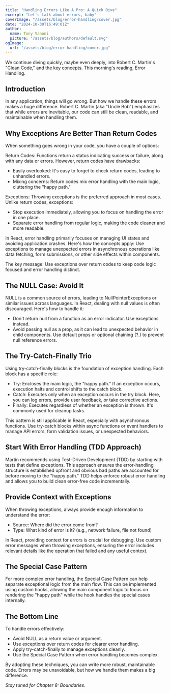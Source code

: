 ```yaml
---
title: "Handling Errors Like A Pro: A Quick Dive"
excerpt: "Let's talk about errors, baby"
coverImage: "/assets/blog/error-handling/cover.jpg"
date: "2024-10-30T16:49:01Z"
author:
  name: Tony Vanoni
  picture: "/assets/blog/authors/default.svg"
ogImage:
  url: "/assets/blog/error-handling/cover.jpg"
---
```


We continue diving quickly, maybe even deeply, into Robert C. Martin's "Clean Code," and the key concepts. This morning's reading, Error Handling.

## Introduction

In any application, things will go wrong. But how we handle these errors makes a huge difference. Robert C. Martin (aka "Uncle Bob") emphasizes that while errors are inevitable, our code can still be clean, readable, and maintainable when handling them.

## Why Exceptions Are Better Than Return Codes

When something goes wrong in your code, you have a couple of options:

Return Codes: Functions return a status indicating success or failure, along with any data or errors. However, return codes have drawbacks:

- Easily overlooked: It's easy to forget to check return codes, leading to unhandled errors.
- Mixing concerns: Return codes mix error handling with the main logic, cluttering the "happy path."

Exceptions: Throwing exceptions is the preferred approach in most cases. Unlike return codes, exceptions:

- Stop execution immediately, allowing you to focus on handling the error in one place.
- Separate error handling from regular logic, making the code cleaner and more readable.

In React, error handling primarily focuses on managing UI states and avoiding application crashes. Here's how the concepts apply: Use exceptions to manage unexpected errors in asynchronous operations like data fetching, form submissions, or other side effects within components.

The key message: Use exceptions over return codes to keep code logic focused and error handling distinct.

## The NULL Case: Avoid It

NULL is a common source of errors, leading to NullPointerExceptions or similar issues across languages. In React, dealing with null values is often discouraged. Here's how to handle it:

- Don't return null from a function as an error indicator. Use exceptions instead.
- Avoid passing null as a prop, as it can lead to unexpected behavior in child components. Use default props or optional chaining (?.) to prevent null reference errors.

## The Try-Catch-Finally Trio

Using try-catch-finally blocks is the foundation of exception handling. Each block has a specific role:

- Try: Encloses the main logic, the "happy path." If an exception occurs, execution halts and control shifts to the catch block.
- Catch: Executes only when an exception occurs in the try block. Here, you can log errors, provide user feedback, or take corrective actions.
- Finally: Executes regardless of whether an exception is thrown. It's commonly used for cleanup tasks.

This pattern is still applicable in React, especially with asynchronous functions. Use try-catch blocks within async functions or event handlers to manage API errors, form validation issues, or unexpected behaviors.

## Start With Error Handling (TDD Approach)

Martin recommends using Test-Driven Development (TDD) by starting with tests that define exceptions. This approach ensures the error-handling structure is established upfront and obvious bad paths are accounted for before moving to the "happy path." TDD helps enforce robust error handling and allows you to build clean error-free code incrementally.

## Provide Context with Exceptions

When throwing exceptions, always provide enough information to understand the error:

- Source: Where did the error come from?
- Type: What kind of error is it? (e.g., network failure, file not found)

In React, providing context for errors is crucial for debugging. Use custom error messages when throwing exceptions, ensuring the error includes relevant details like the operation that failed and any useful context.

## The Special Case Pattern

For more complex error handling, the Special Case Pattern can help separate exceptional logic from the main flow. This can be implemented using custom hooks, allowing the main component logic to focus on rendering the "happy path" while the hook handles the special cases internally.

## The Bottom Line

To handle errors effectively:

- Avoid NULL as a return value or argument.
- Use exceptions over return codes for clearer error handling.
- Apply try-catch-finally to manage exceptions cleanly.
- Use the Special Case Pattern when error handling becomes complex.

By adopting these techniques, you can write more robust, maintainable code. Errors may be unavoidable, but how we handle them makes a big difference.

_Stay tuned for Chapter 8: Boundaries._
